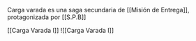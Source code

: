 Carga varada es una saga secundaria de [[Misión de Entrega]], protagonizada por [[S.P.B]]

[[Carga Varada I]]
![[Carga Varada I]]